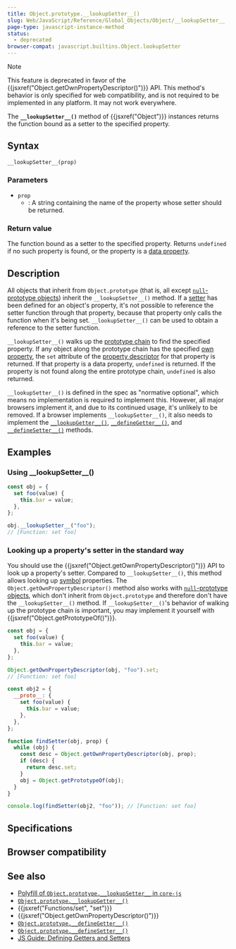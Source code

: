 ```yaml
---
title: Object.prototype.__lookupSetter__()
slug: Web/JavaScript/Reference/Global_Objects/Object/__lookupSetter__
page-type: javascript-instance-method
status:
  - deprecated
browser-compat: javascript.builtins.Object.lookupSetter
---
```


 

> [!NOTE]
> This feature is deprecated in favor of the {{jsxref("Object.getOwnPropertyDescriptor()")}} API. This method's behavior is only specified for web compatibility, and is not required to be implemented in any platform. It may not work everywhere.

The **`__lookupSetter__()`** method of {{jsxref("Object")}} instances returns the function bound as a setter to the specified property.

## Syntax

```js-nolint
__lookupSetter__(prop)
```

### Parameters

- `prop`
  - : A string containing the name of the property whose setter should be returned.

### Return value

The function bound as a setter to the specified property. Returns `undefined` if no such property is found, or the property is a [data property](/Web/JavaScript/Data_structures#data_property).

## Description

All objects that inherit from `Object.prototype` (that is, all except [`null`-prototype objects](/Web/JavaScript/Reference/Global_Objects/Object#null-prototype_objects)) inherit the `__lookupSetter__()` method. If a [setter](/Web/JavaScript/Reference/Functions/get) has been defined for an object's property, it's not possible to reference the setter function through that property, because that property only calls the function when it's being set. `__lookupSetter__()` can be used to obtain a reference to the setter function.

`__lookupSetter__()` walks up the [prototype chain](/Web/JavaScript/Inheritance_and_the_prototype_chain) to find the specified property. If any object along the prototype chain has the specified [own property](/Web/JavaScript/Reference/Global_Objects/Object/hasOwn), the `set` attribute of the [property descriptor](/Web/JavaScript/Reference/Global_Objects/Object/getOwnPropertyDescriptor) for that property is returned. If that property is a data property, `undefined` is returned. If the property is not found along the entire prototype chain, `undefined` is also returned.

`__lookupSetter__()` is defined in the spec as "normative optional", which means no implementation is required to implement this. However, all major browsers implement it, and due to its continued usage, it's unlikely to be removed. If a browser implements `__lookupSetter__()`, it also needs to implement the [`__lookupGetter__()`](/Web/JavaScript/Reference/Global_Objects/Object/__lookupGetter__), [`__defineGetter__()`](/Web/JavaScript/Reference/Global_Objects/Object/__defineGetter__), and [`__defineSetter__()`](/Web/JavaScript/Reference/Global_Objects/Object/__defineSetter__) methods.

## Examples

### Using \_\_lookupSetter\_\_()

```js
const obj = {
  set foo(value) {
    this.bar = value;
  },
};

obj.__lookupSetter__("foo");
// [Function: set foo]
```

### Looking up a property's setter in the standard way

You should use the {{jsxref("Object.getOwnPropertyDescriptor()")}} API to look up a property's setter. Compared to `__lookupSetter__()`, this method allows looking up [symbol](/Web/JavaScript/Reference/Global_Objects/Symbol) properties. The `Object.getOwnPropertyDescriptor()` method also works with [`null`-prototype objects](/Web/JavaScript/Reference/Global_Objects/Object#null-prototype_objects), which don't inherit from `Object.prototype` and therefore don't have the `__lookupSetter__()` method. If `__lookupSetter__()`'s behavior of walking up the prototype chain is important, you may implement it yourself with {{jsxref("Object.getPrototypeOf()")}}.

```js
const obj = {
  set foo(value) {
    this.bar = value;
  },
};

Object.getOwnPropertyDescriptor(obj, "foo").set;
// [Function: set foo]
```

```js
const obj2 = {
  __proto__: {
    set foo(value) {
      this.bar = value;
    },
  },
};

function findSetter(obj, prop) {
  while (obj) {
    const desc = Object.getOwnPropertyDescriptor(obj, prop);
    if (desc) {
      return desc.set;
    }
    obj = Object.getPrototypeOf(obj);
  }
}

console.log(findSetter(obj2, "foo")); // [Function: set foo]
```

## Specifications



## Browser compatibility



## See also

- [Polyfill of `Object.prototype.__lookupSetter__` in `core-js`](https://github.com/zloirock/core-js#ecmascript-object)
- [`Object.prototype.__lookupGetter__()`](/Web/JavaScript/Reference/Global_Objects/Object/__lookupGetter__)
- {{jsxref("Functions/set", "set")}}
- {{jsxref("Object.getOwnPropertyDescriptor()")}}
- [`Object.prototype.__defineGetter__()`](/Web/JavaScript/Reference/Global_Objects/Object/__defineGetter__)
- [`Object.prototype.__defineSetter__()`](/Web/JavaScript/Reference/Global_Objects/Object/__defineSetter__)
- [JS Guide: Defining Getters and Setters](/Web/JavaScript/Guide/Working_with_objects#defining_getters_and_setters)
